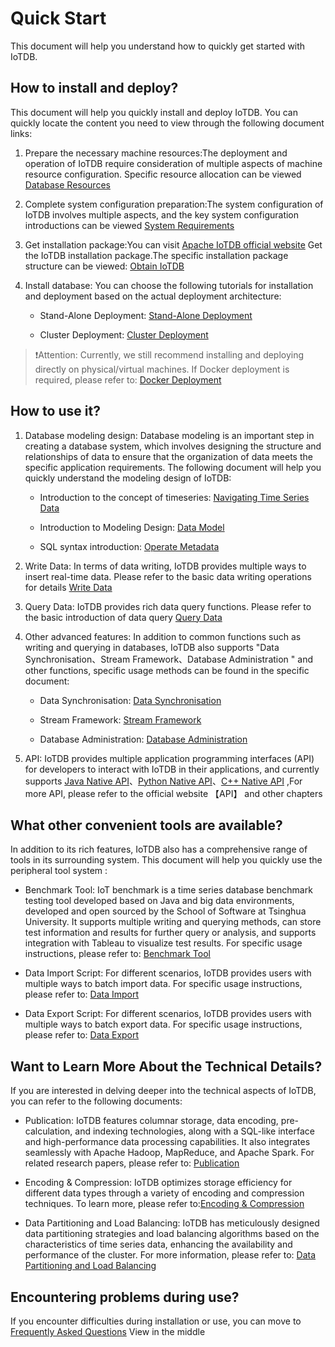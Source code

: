 <!--

    Licensed to the Apache Software Foundation (ASF) under one
    or more contributor license agreements.  See the NOTICE file
    distributed with this work for additional information
    regarding copyright ownership.  The ASF licenses this file
    to you under the Apache License, Version 2.0 (the
    "License"); you may not use this file except in compliance
    with the License.  You may obtain a copy of the License at
    
        http://www.apache.org/licenses/LICENSE-2.0
    
    Unless required by applicable law or agreed to in writing,
    software distributed under the License is distributed on an
    "AS IS" BASIS, WITHOUT WARRANTIES OR CONDITIONS OF ANY
    KIND, either express or implied.  See the License for the
    specific language governing permissions and limitations
    under the License.

-->
# Quick Start

This document will help you understand how to quickly get started with IoTDB.

## How to install and deploy?

This document will help you quickly install and deploy IoTDB. You can quickly locate the content you need to view through the following document links:

1. Prepare the necessary machine resources:The deployment and operation of IoTDB require consideration of multiple aspects of machine resource configuration. Specific resource allocation can be viewed [Database Resources](../Deployment-and-Maintenance/Database-Resources.md)

2. Complete system configuration preparation:The system configuration of IoTDB involves multiple aspects, and the key system configuration introductions can be viewed [System Requirements](../Deployment-and-Maintenance/Environment-Requirements.md)

3. Get installation package:You can visit [Apache IoTDB official website](https://iotdb.apache.org/zh/Download/ ) Get the IoTDB installation package.The specific installation package structure can be viewed: [Obtain IoTDB](../Deployment-and-Maintenance/IoTDB-Package_apache.md)

4. Install database: You can choose the following tutorials for installation and deployment based on the actual deployment architecture:

   - Stand-Alone Deployment: [Stand-Alone Deployment](../Deployment-and-Maintenance/Stand-Alone-Deployment_apache.md)

   - Cluster Deployment: [Cluster Deployment](../Deployment-and-Maintenance/Cluster-Deployment_apache.md)

> ❗️Attention: Currently, we still recommend installing and deploying directly on physical/virtual machines. If Docker deployment is required, please refer to: [Docker Deployment](../Deployment-and-Maintenance/Docker-Deployment_apache.md)

## How to use it?

1. Database modeling design: Database modeling is an important step in creating a database system, which involves designing the structure and relationships of data to ensure that the organization of data meets the specific application requirements. The following document will help you quickly understand the modeling design of IoTDB:

   - Introduction to the concept of timeseries: [Navigating Time Series Data](../Basic-Concept/Navigating_Time_Series_Data.md)

   - Introduction to Modeling Design: [Data Model](../Basic-Concept/Data-Model-and-Terminology.md)

   - SQL syntax introduction: [Operate Metadata](../Basic-Concept/Operate-Metadata_apache.md)

2. Write Data: In terms of data writing, IoTDB provides multiple ways to insert real-time data. Please refer to the basic data writing operations for details [Write Data](../Basic-Concept/Write-Delete-Data.md)

3. Query Data: IoTDB provides rich data query functions. Please refer to the basic introduction of data query [Query Data](../Basic-Concept/Query-Data.md)

4. Other advanced features: In addition to common functions such as writing and querying in databases, IoTDB also supports "Data Synchronisation、Stream Framework、Database Administration " and other functions, specific usage methods can be found in the specific document:

   - Data Synchronisation: [Data Synchronisation](../User-Manual/Data-Sync_apache.md)

   - Stream Framework: [Stream Framework](../User-Manual/Streaming_apache.md)

   - Database Administration: [Database Administration](../User-Manual/Authority-Management.md)

5. API: IoTDB provides multiple application programming interfaces (API) for developers to interact with IoTDB in their applications, and currently supports [Java Native API](../API/Programming-Java-Native-API.md)、[Python Native API](../API/Programming-Python-Native-API.md)、[C++ Native API](../API/Programming-Cpp-Native-API.md) ,For more API, please refer to the official website 【API】 and other chapters

## What other convenient tools are available?

In addition to its rich features, IoTDB also has a comprehensive range of tools in its surrounding system. This document will help you quickly use the peripheral tool system : 

   - Benchmark Tool: IoT benchmark is a time series database benchmark testing tool developed based on Java and big data environments, developed and open sourced by the School of Software at Tsinghua University. It supports multiple writing and querying methods, can store test information and results for further query or analysis, and supports integration with Tableau to visualize test results. For specific usage instructions, please refer to: [Benchmark Tool](../Tools-System/Benchmark.md)

   - Data Import Script: For different scenarios, IoTDB provides users with multiple ways to batch import data. For specific usage instructions, please refer to: [Data Import](../Tools-System/Data-Import-Tool.md)

   - Data Export Script: For different scenarios, IoTDB provides users with multiple ways to batch export data. For specific usage instructions, please refer to: [Data Export](../Tools-System/Data-Export-Tool.md)

## Want to Learn More About the Technical Details?

If you are interested in delving deeper into the technical aspects of IoTDB, you can refer to the following documents:

   - Publication: IoTDB features columnar storage, data encoding, pre-calculation, and indexing technologies, along with a SQL-like interface and high-performance data processing capabilities. It also integrates seamlessly with Apache Hadoop, MapReduce, and Apache Spark. For related research papers, please refer to: [Publication](../Technical-Insider/Publication.md)

   - Encoding & Compression: IoTDB optimizes storage efficiency for different data types through a variety of encoding and compression techniques. To learn more,  please refer to:[Encoding & Compression](../Technical-Insider/Encoding-and-Compression.md)
 
   - Data Partitioning and Load Balancing:  IoTDB has meticulously designed data partitioning strategies and load balancing algorithms based on the characteristics of time series data, enhancing the availability and performance of the cluster. For more information,  please refer to: [Data Partitioning and Load Balancing](../Technical-Insider/Cluster-data-partitioning.md)


## Encountering problems during use?

If you encounter difficulties during installation or use, you can move to [Frequently Asked Questions](../FAQ/Frequently-asked-questions.md) View in the middle

